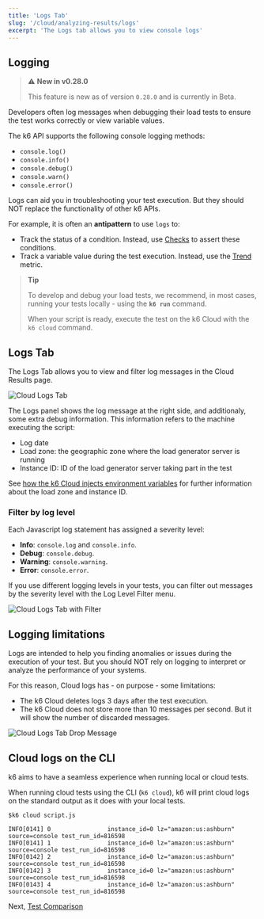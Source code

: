 ```yaml
---
title: 'Logs Tab'
slug: '/cloud/analyzing-results/logs'
excerpt: 'The Logs tab allows you to view console logs'
---
```


## Logging

> ⚠️ **New in v0.28.0**
>
> This feature is new as of version `0.28.0` and is currently in Beta.

Developers often log messages when debugging their load tests to ensure the test works correctly or view variable values.

The k6 API supports the following console logging methods:

- `console.log()`
- `console.info()`
- `console.debug()`
- `console.warn()`
- `console.error()`


Logs can aid you in troubleshooting your test execution. But they should NOT replace the functionality of other k6 APIs.

For example, it is often an **antipattern** to use `logs` to:
-  Track the status of a condition. Instead, use [Checks](/javascript-api/k6/check-val-sets-tags) to assert these conditions.
-  Track a variable value during the test execution. Instead, use the [Trend](/javascript-api/k6-metrics/trend) metric.

> **Tip**
>
> To develop and debug your load tests, we recommend, in most cases, running your tests locally - using the **`k6 run`** command.
>
> When your script is ready, execute the test on the k6 Cloud with the `k6 cloud` command.

## Logs Tab

The Logs Tab allows you to view and filter log messages in the Cloud Results page.

![Cloud Logs Tab](/images/11-Cloud-Logs/cloud-logs-output-messages.png)

The Logs panel shows the log message at the right side, and additionaly,  some extra debug information. This information refers to the machine executing the script:

- Log date
- Load zone: the geographic zone where the load generator server is running
- Instance ID: ID of the load generator server taking part in the test

See [how the k6 Cloud injects environment variables](/cloud/creating-and-running-a-test/cloud-tests-from-the-cli#environment-variables) for further information about the load zone and instance ID.

### Filter by log level

Each Javascript log statement has assigned a severity level:
- **Info**:  `console.log` and `console.info`.
- **Debug**: `console.debug`.
- **Warning**: `console.warning`.
- **Error**: `console.error`.

If you use different logging levels in your tests, you can filter out messages by the severity level with the Log Level Filter menu.

![Cloud Logs Tab with Filter](/images/11-Cloud-Logs/cloud-logs-output-messages-with-filter.png)

## Logging limitations

Logs are intended to help you finding anomalies or issues during the execution of your test. But you should NOT rely on logging to interpret or analyze the performance of your systems.

For this reason, Cloud logs has - on purpose - some limitations:
- The k6 Cloud deletes logs 3 days after the test execution.
- The k6 Cloud does not store more than 10 messages per second. But it will show the number of discarded messages.

![Cloud Logs Tab Drop Message](/images/11-Cloud-Logs/cloud-logs-output-drop-messages.png)

## Cloud logs on the CLI

k6 aims to have a seamless experience when running local or cloud tests.

When running cloud tests using the CLI (`k6 cloud`), k6 will print cloud logs on the standard output as it does with your local tests.

```shell
$k6 cloud script.js

INFO[0141] 0                instance_id=0 lz="amazon:us:ashburn" source=console test_run_id=816598
INFO[0141] 1                instance_id=0 lz="amazon:us:ashburn" source=console test_run_id=816598
INFO[0142] 2                instance_id=0 lz="amazon:us:ashburn" source=console test_run_id=816598
INFO[0142] 3                instance_id=0 lz="amazon:us:ashburn" source=console test_run_id=816598
INFO[0143] 4                instance_id=0 lz="amazon:us:ashburn" source=console test_run_id=816598
```





Next, [Test Comparison](/cloud/analyzing-results/test-comparison)